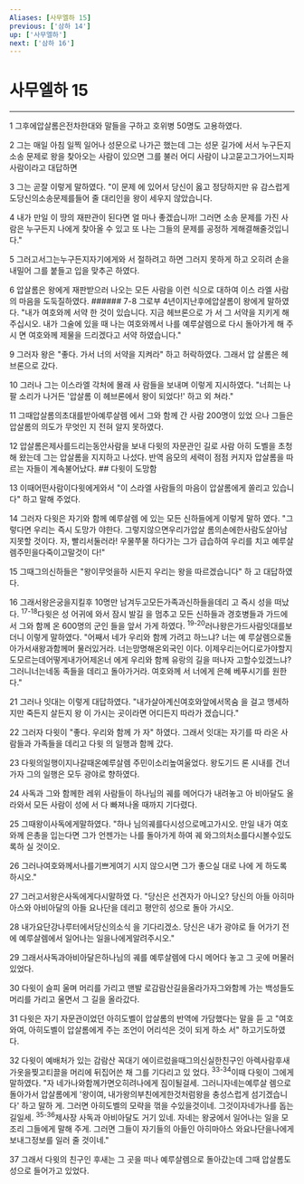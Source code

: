 ```yaml
---
Aliases: [사무엘하 15]
previous: ['삼하 14']
up: ['사무엘하']
next: ['삼하 16']
---
```

# 사무엘하 15

***


1 그후에압살롬은전차한대와 말들을 구하고 호위병 50명도 고용하였다. 

2 그는 매일 아침 일찍 일어나 성문으로 나가곤 했는데 그는 성문 길가에 서서 누구든지 소송 문제로 왕을 찾아오는 사람이 있으면 그를 불러 어디 사람이 냐고묻고그가어느지파사람이라고 대답하면 

3 그는 곧잘 이렇게 말하였다. "이 문제 에 있어서 당신이 옳고 정당하지만 유 감스럽게도당신의소송문제를들어 줄 대리인을 왕이 세우지 않았습니다. 

4 내가 만일 이 땅의 재판관이 된다면 얼 마나 좋겠습니까! 그러면 소송 문제를 가진 사람은 누구든지 나에게 찾아올 수 있고 또 나는 그들의 문제를 공정하 게해결해줄것입니다." 

5 그러고서그는누구든지자기에게와 서 절하려고 하면 그러지 못하게 하고 오히려 손을 내밀어 그를 붙들고 입을 맞추곤 하였다. 

6 압살롬은 왕에게 재판받으러 나오는 모든 사람을 이런 식으로 대하여 이스 라엘 사람의 마음을 도둑질하였다. ###### 7-8 그로부 4년이지난후에압살롬이 왕에게 말하였다. "내가 여호와께 서약 한 것이 있습니다. 지금 헤브론으로 가 서 그 서약을 지키게 해 주십시오. 내가 그술에 있을 때 나는 여호와께서 나를 예루살렘으로 다시 돌아가게 해 주시 면 여호와께 제물을 드리겠다고 서약 하였습니다." 

9 그러자 왕은 "좋다. 가서 너의 서약을 지켜라" 하고 허락하였다. 그래서 압 살롬은 헤브론으로 갔다. 

10 그러나 그는 이스라엘 각처에 몰래 사 람들을 보내며 이렇게 지시하였다. "너희는 나팔 소리가 나거든 '압살롬 이 헤브론에서 왕이 되었다!' 하고 외 쳐라." 

11 그때압살롬의초대를받아예루살렘 에서 그와 함께 간 사람 200명이 있었 으나 그들은 압살롬의 의도가 무엇인 지 전혀 알지 못하였다. 

12 압살롬은제사를드리는동안사람을 보내 다윗의 자문관인 길로 사람 아히 도벨을 초청해 왔는데 그는 압살롬을 지지하고 나섰다. 반역 음모의 세력이 점점 커지자 압살롬을 따르는 자들이 계속불어났다. ## 다윗이 도망함 

13 이때어떤사람이다윗에게와서 "이 스라엘 사람들의 마음이 압살롬에게 쏠리고 있습니다" 하고 말해 주었다. 

14 그러자 다윗은 자기와 함께 예루살렘 에 있는 모든 신하들에게 이렇게 말하 였다. "그렇다면 우리는 즉시 도망가 야한다. 그렇지않으면우리가압살 롬의손에한사람도살아남지못할 것이다. 자, 빨리서둘러라! 우물쭈물 하다가는 그가 급습하여 우리를 치고 예루살렘주민을다죽이고말것이 다!" 

15 그때그의신하들은 "왕이무엇을하 시든지 우리는 왕을 따르겠습니다" 하 고 대답하였다. 

16 그래서왕은궁을지킬후 10명만 남겨두고모든가족과신하들을데리 고 즉시 성을 떠났다. <sup class="versenum">17-18</sup>다윗은 성 어귀에 와서 잠시 발길 을 멈추고 모든 신하들과 경호병들과 가드에서 그와 함께 온 600명의 군인 들을 앞서 가게 하였다. <sup class="versenum">19-20</sup>러나왕은가드사람잇대를보 더니 이렇게 말하였다. "어째서 네가 우리와 함께 가려고 하느냐? 너는 예 루살렘으로돌아가서새왕과함께머 물러있거라. 너는망명해온외국인 이다. 이제우리는어디로가야할지 도모르는데어떻게내가어제온너 에게 우리와 함께 유랑의 길을 떠나자 고할수있겠느냐? 그러니너는네동 족들을 데리고 돌아가거라. 여호와께 서 너에게 은혜 베푸시기를 원한다." 

21 그러나 잇대는 이렇게 대답하였다. "내가살아계신여호와앞에서목숨 을 걸고 맹세하지만 죽든지 살든지 왕 이 가시는 곳이라면 어디든지 따라가 겠습니다." 

22 그러자 다윗이 "좋다. 우리와 함께 가 자" 하였다. 그래서 잇대는 자기를 따 라온 사람들과 가족들을 데리고 다윗 의 일행과 함께 갔다. 

23 다윗의일행이지나갈때온예루살렘 주민이소리높여울었다. 왕도기드 론 시내를 건너가자 그의 일행은 모두 광야로 향하였다. 

24 사독과 그와 함께한 레위 사람들이 하나님의 궤를 메어다가 내려놓고 아 비아달도 올라와서 모든 사람이 성에 서 다 빠져나올 때까지 기다렸다. 

25 그때왕이사독에게말하였다. "하나 님의궤를다시성으로메고가시오. 만일 내가 여호와께 은총을 입는다면 그가 언젠가는 나를 돌아가게 하여 궤 와그의처소를다시볼수있도록하 실 것이오. 

26 그러나여호와께서나를기쁘게여기 시지 않으시면 그가 좋으실 대로 나에 게 하도록 하시오." 

27 그러고서왕은사독에게다시말하였 다. "당신은 선견자가 아니오? 당신의 아들 아히마아스와 아비아달의 아들 요나단을 데리고 평안히 성으로 돌아 가시오. 

28 내가요단강나루터에서당신의소식 을 기다리겠소. 당신은 내가 광야로 들 어가기 전에 예루살렘에서 일어나는 일을나에게알려주시오." 

29 그래서사독과아비아달은하나님의 궤를 예루살렘에 다시 메어다 놓고 그 곳에 머물러 있었다. 

30 다윗이 슬피 울며 머리를 가리고 맨발 로감람산길을올라가자그와함께 가는 백성들도 머리를 가리고 울면서 그 길을 올라갔다. 

31 다윗은 자기 자문관이었던 아히도벨이 압살롬의 반역에 가담했다는 말을 듣 고 "여호와여, 아히도벨이 압살롬에게 주는 조언이 어리석은 것이 되게 하소 서" 하고기도하였다. 

32 다윗이 예배처가 있는 감람산 꼭대기 에이르렀을때그의신실한친구인 아렉사람후새가옷을찢고티끌을 머리에 뒤집어쓴 채 그를 기다리고 있 었다. <sup class="versenum">33-34</sup>이때 다윗이 그에게 말하였다. "자 네가나와함께가면오히려나에게 짐이될걸세. 그러니자네는예루살 렘으로 돌아가서 압살롬에게 '왕이여, 내가왕의부친에게한것처럼왕을 충성스럽게 섬기겠습니다' 하고 말하 게. 그러면 아히도벨의 모략을 꺾을 수있을것이네. 그것이자네가나를 돕는 길일세. <sup class="versenum">35-36</sup>제사장 사독과 아비아달도 거기 있네. 자네는 왕궁에서 일어나는 일을 모조리 그들에게 말해 주게. 그러면 그들이 자기들의 아들인 아히마아스 와요나단을나에게보내그정보를 일러 줄 것이네." 

37 그래서 다윗의 친구인 후새는 그 곳을 떠나 예루살렘으로 돌아갔는데 그때 압살롬도 성으로 들어가고 있었다.

